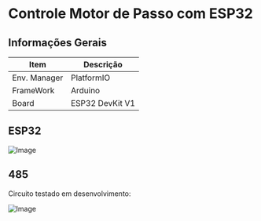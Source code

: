 # Controle Motor de Passo com ESP32

## Informações Gerais

| Item         | Descrição       |
| ------------ | --------------- |
| Env. Manager | PlatformIO      |
| FrameWork    | Arduino         |
| Board        | ESP32 DevKit V1 |

## ESP32

![Image](https://i.imgur.com/pnnQfdt.png)

## 485

Circuito testado em desenvolvimento:

![Image](https://i.imgur.com/5AkJ9Kn.png)
